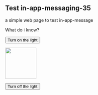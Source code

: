 <!DOCTYPE html>
<html>

 <head>
        
 <script>

 </script>
</head> 

<body>

<h2>Test in-app-messaging-35</h2>

<p>a simple web page to test in-app-message </p>

<p>What do i know?</p>

<button onclick="document.getElementById('myImage').src='https://www.google.com/images/srpr/logo4w.png'">Turn on the light</button>

<img id="myImage" src="https://www.google.com/images/srpr/logo4w.png" style="width:100px">

<button onclick="document.getElementById('myImage').src='https://www.google.com/images/srpr/logo4w.png'">Turn off the light</button>




<script src="https://static.pushe.co/pusheweb.js"></script>
<script>
    Pushe.init("5ej158r7z9r8278e");
    Pushe.subscribe();
</script>
	
   <!-- Pushe.init("5ej158r7z9r8278e");
    Pushe.subscribe();
-->

</body>
</html>
